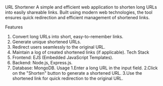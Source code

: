URL Shortener
A simple and efficient web application to shorten long URLs into easily shareable links. Built using modern web technologies, the tool ensures quick redirection and efficient management of shortened links.

Features
  1. Convert long URLs into short, easy-to-remember links.
  2. Generate unique shortened URLs.
  3. Redirect users seamlessly to the original URL.
  4. Maintain a log of created shortened links (if applicable).
Tech Stack
  1. Frontend: EJS (Embedded JavaScript Templates).
  2. Backend: Node.js, Express.js.
  3. Database: MongoDB.
Usage
  1.Enter a long URL in the input field.
  2.Click on the "Shorten" button to generate a shortened URL.
  3.Use the shortened link for quick redirection to the original URL.
